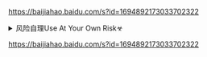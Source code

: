 <https://baijiahao.baidu.com/s?id=1694892173033702322>


<details><summary>风险自理Use At Your Own Risk☣</summary>

<https://baijiahao.baidu.com/s?id=1694892173033702322>

</details>


<https://baijiahao.baidu.com/s?id=1694892173033702322>
